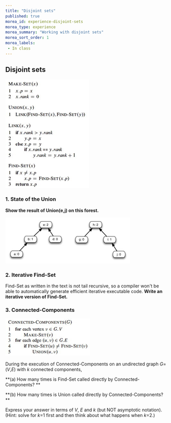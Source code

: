 ```yaml
---
title: "Disjoint sets"
published: true
morea_id: experience-disjoint-sets
morea_type: experience
morea_summary: "Working with disjoint sets"
morea_sort_order: 1
morea_labels:
 - In class
---
```


## Disjoint sets

![](fig/pseudocode-disjoint-set-forest.jpg)


### 1. State of the Union

**Show the result of Union(e,j) on this forest.**

![](fig/disjoint-set-forest-1.jpg)


### 2. Iterative Find-Set

Find-Set as written in the text is not tail recursive, so a compiler won't be
able to automatically generate efficient iterative executable code. **Write an
iterative version of Find-Set.**


### 3. Connected-Components 
  
![](fig/pseudocode-connected-components.jpg) 

During the execution
of Connected-Components on an undirected graph _G_=(_V_,_E_) with _k_
connected components,

**(a) How many times is Find-Set called directly by Connected-Components? **  
  
**(b) How many times is Union called directly by Connected-Components? **

Express your answer in terms of _V_, _E_ and _k_ (but NOT asymptotic
notation). (Hint: solve for _k_=1 first and then think about what happens when
_k_=2.)


